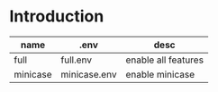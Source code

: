 # Introduction

| name | .env      | desc |
| --   | --        | --   |
| full | full.env |  enable all features    |
| minicase | minicase.env | enable minicase |



